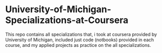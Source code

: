 # University-of-Michigan-Specializations-at-Coursera
This repo contains all specializations that, i took at coursera provided by University of Michigan, included just code (notbooks) provided in  each course, and my applied projects as practice on the all specializations.
